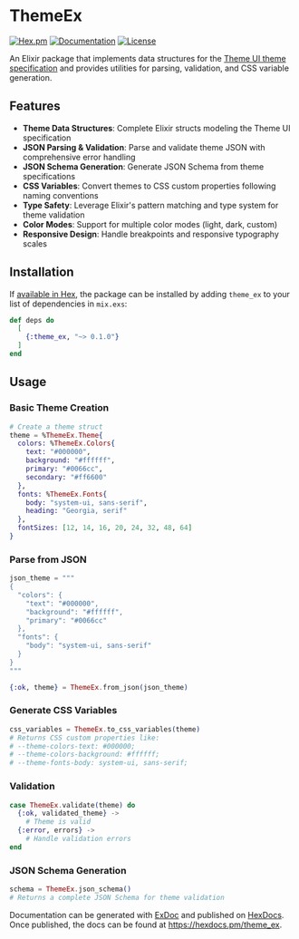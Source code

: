 # ThemeEx

[![Hex.pm](https://img.shields.io/hexpm/v/theme_ex.svg)](https://hex.pm/packages/theme_ex)
[![Documentation](https://img.shields.io/badge/docs-hexdocs-blue.svg)](https://hexdocs.pm/theme_ex)
[![License](https://img.shields.io/hexpm/l/theme_ex.svg)](https://github.com/pepicrft/theme_ex/blob/main/LICENSE)

An Elixir package that implements data structures for the [Theme UI theme specification](https://theme-ui.com/theme-spec) and provides utilities for parsing, validation, and CSS variable generation.

## Features

- **Theme Data Structures**: Complete Elixir structs modeling the Theme UI specification
- **JSON Parsing & Validation**: Parse and validate theme JSON with comprehensive error handling
- **JSON Schema Generation**: Generate JSON Schema from theme specifications
- **CSS Variables**: Convert themes to CSS custom properties following naming conventions
- **Type Safety**: Leverage Elixir's pattern matching and type system for theme validation
- **Color Modes**: Support for multiple color modes (light, dark, custom)
- **Responsive Design**: Handle breakpoints and responsive typography scales

## Installation

If [available in Hex](https://hex.pm/docs/publish), the package can be installed
by adding `theme_ex` to your list of dependencies in `mix.exs`:

```elixir
def deps do
  [
    {:theme_ex, "~> 0.1.0"}
  ]
end
```

## Usage

### Basic Theme Creation

```elixir
# Create a theme struct
theme = %ThemeEx.Theme{
  colors: %ThemeEx.Colors{
    text: "#000000",
    background: "#ffffff",
    primary: "#0066cc",
    secondary: "#ff6600"
  },
  fonts: %ThemeEx.Fonts{
    body: "system-ui, sans-serif",
    heading: "Georgia, serif"
  },
  fontSizes: [12, 14, 16, 20, 24, 32, 48, 64]
}
```

### Parse from JSON

```elixir
json_theme = """
{
  "colors": {
    "text": "#000000",
    "background": "#ffffff",
    "primary": "#0066cc"
  },
  "fonts": {
    "body": "system-ui, sans-serif"
  }
}
"""

{:ok, theme} = ThemeEx.from_json(json_theme)
```

### Generate CSS Variables

```elixir
css_variables = ThemeEx.to_css_variables(theme)
# Returns CSS custom properties like:
# --theme-colors-text: #000000;
# --theme-colors-background: #ffffff;
# --theme-fonts-body: system-ui, sans-serif;
```

### Validation

```elixir
case ThemeEx.validate(theme) do
  {:ok, validated_theme} -> 
    # Theme is valid
  {:error, errors} -> 
    # Handle validation errors
end
```

### JSON Schema Generation

```elixir
schema = ThemeEx.json_schema()
# Returns a complete JSON Schema for theme validation
```

Documentation can be generated with [ExDoc](https://github.com/elixir-lang/ex_doc)
and published on [HexDocs](https://hexdocs.pm). Once published, the docs can
be found at <https://hexdocs.pm/theme_ex>.

